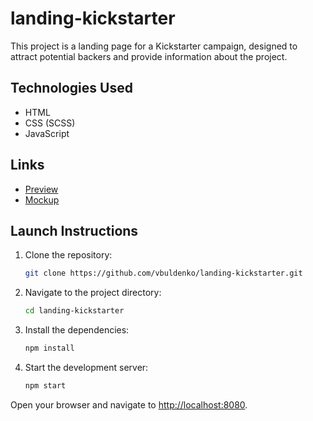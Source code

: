 # landing-kickstarter

This project is a landing page for a Kickstarter campaign, designed to attract potential backers and provide information about the project.

## Technologies Used

- HTML
- CSS (SCSS)
- JavaScript

## Links

- [Preview](https://vbuldenko.github.io/Kickstarter/)
- [Mockup](<https://www.figma.com/file/Ujp7bCFuvuJlkn8TSbQPSZ/%E2%84%9611-(kickstarter)?node-id=19655%3A33>)

## Launch Instructions

1. Clone the repository:
   ```bash
   git clone https://github.com/vbuldenko/landing-kickstarter.git
   ```
2. Navigate to the project directory:

   ```bash
   cd landing-kickstarter
   ```

3. Install the dependencies:

   ```bash
   npm install
   ```

4. Start the development server:

   ```bash
   npm start
   ```

Open your browser and navigate to [http://localhost:8080](http://localhost:8080).
